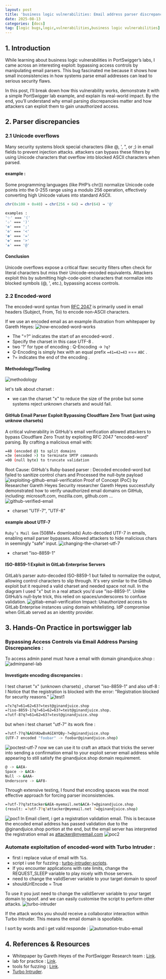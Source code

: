 ```yaml
---
layout: post
title: 'business logic vulnerabilities: Email address parser discrepancies'
date: 2025-08-13
categories: [docs]
tag: [logic bugs,logic,vulnerabilities,business logic vulnerabilities]
---
```


## 1. Introduction
While learning about business logic vulnerabilities in PortSwigger’s labs, I came across an interesting exploit: bypassing access controls by manipulating email parsers. This bug fascinated me because it shows how small inconsistencies in how systems parse email addresses can lead to serious security flaws.

In this post, I’ll break down how this vulnerability works, demonstrate it with a simple PortSwigger lab example, and explain its real-world impact. By the end, you’ll understand why email parsing discrepancies matter and how attackers can exploit them to gain unauthorized access.

## 2. Parser discrepancies
### 2.1 Unicode overflows
Many security systems block special characters (like @, ', ", or ;) in email fields to prevent injection attacks. 
attackers can bypass these filters by using Unicode characters that overflow into blocked ASCII characters when parsed.
#### example :
Some programming languages (like PHP’s chr()) normalize Unicode code points into the 0-255 range using a modulo 256 operation, effectively converting high Unicode values into standard ASCII.
```php
chr(0x100 + 0x40) → chr(256 + 64) → chr(64) → '@'
```
```bash
examples : 
'✨' === '('
'✩' === ')'
'✻' === ';'
'✼' === '<'
'✽' === '='
'✾' === '>'
'❀' === '@'
```
#### Conclusion
Unicode overflows expose a critical flaw: security filters often check for literal characters but miss their Unicode-encoded equivalents. Attackers exploit this by submitting high-code-point characters that normalize into blocked symbols (@, ', etc.), bypassing access controls.

### 2.2 Encoded-word
The encoded-word syntax from [RFC 2047](https://www.rfc-editor.org/rfc/rfc2047.html) is primarily used in email headers (Subject, From, To) to encode non-ASCII characters. 

If we use an encoded email as an example illustration from whitepaper by Gareth Heyes:
![how-encoded-word-works](/assets/how-encoded-word-works.png "how-encoded-word-works")

- The "=?" indicates the start of an encoded-word .
- Specify the charset in this case UTF-8 .
-  two '?' for type of encoding :  Q-Encoding -> `?q?`
-  Q-Encoding is simply hex with an equal prefix `=41=42=43` === `ABC` .
-  ?= indicates the end of the encoding .


#### Methodology/Tooling
![methodology](/assets/methodology.png "methodology")

let's talk about charset :
 - we can the charset "x" to reduce the size of the probe but some systems reject unknown charsets and would fail.
#### GitHub Email Parser Exploit Bypassing Cloudflare Zero Trust (just using unknow charsets)
A critical vulnerability in GitHub's email verification allowed attackers to bypass Cloudflare Zero Trust by exploiting RFC 2047 "encoded-word" parsing. 
By crafting a malicious email with:
```bash
=40 (encoded @) to split domains
=3e (encoded >) to terminate SMTP commands
=00 (null byte) to truncate validation 
```
Root Cause:
GitHub's Ruby-based parser : Decoded encoded-word but failed to sanitize control chars and Processed the null-byte payload
![exploiting-github-email-verification](/assets/exploiting-github-email-verification.png "exploiting-github-email-verification")
Proof of Concept (PoC) by Researcher Gareth Heyes
Security researcher Gareth Heyes successfully demonstrated how to verify unauthorized email domains on GitHub, including:
microsoft.com, mozilla.com, github.com ...
![github-verified-email](/assets/github-verified-emails.png "github-verified-email")

 - charset "UTF-7", "UTF-8" 
#### example about UTF-7
```Ruby’s Mail Gem``` (508M+ downloads)
Auto-decoded UTF-7 in emails, enabling email parser bypasses.
Allowed attackers to hide malicious chars in seemingly "safe" input.
![changing-the-charset-utf-7](/assets/changing-the-charset-utf-7.png "changing-the-charset-utf-7")

 - charset "iso-8859-1"
#### ISO-8859-1 Exploit in GitLab Enterprise Servers
GitLab’s parser auto-decoded ISO-8859-1 but failed to normalize the output, allowing control characters to slip through.
It's very similar to the Github exploit but it required a valid charset and needed space not null. In the diagram I used "x" but in a real attack you'd use "iso-8859-1".
Unlike GitHub’s null-byte trick, this relied on spaces/underscores to confuse validation.
![gitlab-email-verification](/assets/gitlab-email-verification.png "gitlab-email-verification")
Impact:
Unauthorized access to GitLab Enterprise instances using domain whitelisting.
IdP compromise when GitLab served as an identity provider.

## 3. Hands-On Practice in portswigger lab 
### Bypassing Access Controls via Email Address Parsing Discrepancies :
To access admin panel must have a email with domain ginandjuice.shop :
![adminpanel-lab](/assets/adminpanel-lab.png "adminpanel-lab")

#### Investigate encoding discrepancies :
I test charset "x" (unknown charsets) , charset "iso-8859-1" and also utf-8 :
I Notice that the registration is blocked with the error: "Registration blocked for security reasons."
![test1](/assets/test1.png "test1")
```bash
=?x?q?=61=62=63?=test@ginandjuice.shop
=?iso-8859-1?q?=61=62=63?=test@ginandjuice.shop.
=?utf-8?q?=61=62=63?=test@ginandjuice.shop
```
but when i test charset "utf-7" its work fine :

```bash
=?utf-7?q?&AGYAbwBvAGIAYQBy-?=@ginandjuice.shop
(UTF-7 encoded "foobar" -> foobar@ginandjuice.shop)
```
![poctest-utf-7](/assets/poctest-utf-7.png "poctest-utf-7")
now we can use it to craft an attack that tricks the server into sending a confirmation email to your exploit server email address while appearing to still satisfy the ginandjuice.shop domain requirement.
```sh
@ -> &AEA-
Space -> &ACA-
Null -> &AAA-
Underscore -> &AF8-
```
Through extensive testing, I found that encoding spaces was the most effective approach for forcing parser inconsistencies.
```bash
=?utf-7?q?attacker&AEA-myemail.net&ACA-?=@ginandjuice.shop
(result: =?utf-7?q?attacker@myemail.net ?=@ginandjuice.shop)
```
![poc1](/assets/poc1.png "poc1")
In Email client, i get a registration validation email. This is because the encoded email address has passed validation due to the @ginandjuice.shop portion at the end, but the email server has interpreted the registration email as attacker@myemail.com
![poc2](/assets/poc2.png "poc2")


### Automate exploitation of encoded-word with Turbo Intruder : 
 - first i replace value of email with %s.
 -  script i use for fuzzing : [turbo-intruder-scripts]( https://raw.githubusercontent.com/PortSwigger/splitting-the-email-atom/refs/heads/main/tools/turbo-intruder-scripts/encoded-word.py).
 - If you encounter applications with rate limits, change the REQUEST_SLEEP variable to play nicely with those servers.
 - need to change the validServer variable to your target domain to spoof
 - shouldUrlEncode = True

To use it you just need to change the validServer variable to your target domain to spoof.
and we can easily customise the script to perform other attacks. 
![turbo-intruder](/assets/turbo-intruder.png "turbo-intruder")

If the attack works you should receive a collaborator interaction within Turbo Intruder. This means the email domain is spoofable. 

I sort by words and i get valid responde :
![automation-trubo-email](/assets/automation-trubo-email.png "automation-trubo-email")

## 4. References & Resources
 - Whitepaper by Gareth Heyes of the PortSwigger Research team : [Link](https://portswigger.net/research/splitting-the-email-atom).
 - lab for practice : [Link](https://portswigger.net/web-security/logic-flaws/examples/lab-logic-flaws-bypassing-access-controls-using-email-address-parsing-discrepancies).
 - tools for fuzzing : [Link](https://github.com/PortSwigger/splitting-the-email-atom/tree/main/tools). 
 - [Turbo Intruder](https://portswigger.net/bappstore/9abaa233088242e8be252cd4ff534988).

